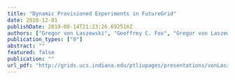 ```yaml
---
title: "Dynamic Provisioned Experiments in FutureGrid"
date: 2010-12-01
publishDate: 2019-08-14T21:23:26.692516Z
authors: ["Gregor von Laszewski", "Geoffrey C. Fox", "Gregor von Laszewski", "Geoffrey C. Fox", "FutureGrid Team"]
publication_types: ["0"]
abstract: ""
featured: false
publication: ""
url_pdf: "http://grids.ucs.indiana.edu/ptliupages/presentations/vonLaszewski-10-FG-proj-management.pdf"
---
```


